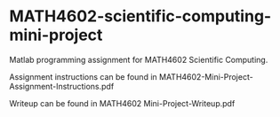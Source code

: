 # MATH4602-scientific-computing-mini-project

Matlab programming assignment for MATH4602 Scientific Computing.

Assignment instructions can be found in MATH4602-Mini-Project-Assignment-Instructions.pdf

Writeup can be found in MATH4602 Mini-Project-Writeup.pdf
